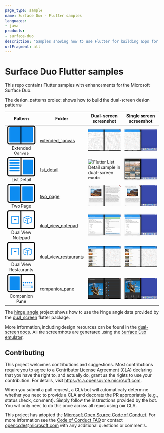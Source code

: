 ```yaml
---
page_type: sample
name: Surface Duo - Flutter samples
languages:
- java
products:
- surface-duo
description: "Samples showing how to use Flutter for building apps for the Surface Duo."
urlFragment: all
---
```

# Surface Duo Flutter samples

This repo contains Flutter samples with enhancements for the Microsoft Surface Duo.

The [design_patterns](https://github.com/microsoft/surface-duo-sdk-samples-flutter/tree/master/design_patterns/) project shows how to build the [dual-screen design patterns](https://docs.microsoft.com/en-us/dual-screen/introduction#dual-screen-app-patterns)

| Pattern | Folder | Dual-screen screenshot| Single screen screenshot|
| :---------: | ----------- | ----------- | ----------- |
| ![Extended Canvas design pattern](images/extended_canvas_icon.png)<br/>Extended Canvas | [extended_canvas](https://github.com/microsoft/surface-duo-sdk-samples-flutter/tree/master/design_patterns/lib/extended_canvas) | ![Flutter Extended Canvas sample in dual-screen mode](images/extended_canvas_dual.png) | ![Flutter Extended Canvas sample in single screen mode](images/extended_canvas_single.png) |
| ![List Detail design pattern](images/list_detail_icon.png)<br/>List Detail | [list_detail](https://github.com/microsoft/surface-duo-sdk-samples-flutter/tree/master/design_patterns/lib/list_detail) | ![Flutter List Detail sample in dual-screen mode](images/list_detail_dual.png) | ![Flutter List Detail sample in single screen mode](images/list_detail_single.png) |
| ![Two Page design pattern](images/two_page_icon.png)<br/>Two Page | [two_page](https://github.com/microsoft/surface-duo-sdk-samples-flutter/tree/master/design_patterns/lib/two_page) | ![Flutter Two Page sample in dual-screen mode](images/two_page_dual.png) | ![Flutter Two Page sample in single screen mode](images/two_page_single.png) |
| ![Dual View design pattern](images/dual_view_icon.png)<br/>Dual View<br/>Notepad | [dual_view_notepad](https://github.com/microsoft/surface-duo-sdk-samples-flutter/tree/master/design_patterns/lib/dual_view_notepad) | ![Flutter Dual View Notepad sample in dual-screen mode](images/dual_view_notepad_dual.png) | ![Flutter Dual View Notepad sample in single screen mode](images/dual_view_notepad_single.png) |
| ![Dual View design pattern](images/dual_view_icon.png)<br/>Dual View<br/>Restaurants | [dual_view_restaurants](https://github.com/microsoft/surface-duo-sdk-samples-flutter/tree/master/design_patterns/lib/dual_view_restaurants) | ![Flutter Dual View Restaurants sample in dual-screen mode](images/dual_view_restaurants_dual.png) | ![Flutter Dual View Restaurants sample in single screen mode](images/dual_view_restaurants_single.png) |
| ![Companion Pane design pattern](images/companion_pane_icon.png)<br/>Companion Pane | [companion_pane](https://github.com/microsoft/surface-duo-sdk-samples-flutter/tree/master/design_patterns/lib/companion_pane) | ![Flutter Companion Pane sample in dual-screen mode](images/companion_pane_dual.png) | ![Flutter Companion Pane sample in single screen mode](images/companion_pane_single.png) |

The [hinge_angle](https://github.com/microsoft/surface-duo-sdk-samples-flutter/tree/master/design_patterns/lib/hinge_angle) project shows how to use the hinge angle data provided by the [dual_screen](https://pub.dev/packages/dual_screen) flutter package.

More information, including design resources can be found in the [dual-screen docs](https://docs.microsoft.com/dual-screen/). All the screenshots are generated using the [Surface Duo emulator](https://docs.microsoft.com/dual-screen/android/emulator/).

## Contributing

This project welcomes contributions and suggestions.  Most contributions require you to agree to a
Contributor License Agreement (CLA) declaring that you have the right to, and actually do, grant us
the rights to use your contribution. For details, visit https://cla.opensource.microsoft.com.

When you submit a pull request, a CLA bot will automatically determine whether you need to provide
a CLA and decorate the PR appropriately (e.g., status check, comment). Simply follow the instructions
provided by the bot. You will only need to do this once across all repos using our CLA.

This project has adopted the [Microsoft Open Source Code of Conduct](https://opensource.microsoft.com/codeofconduct/).
For more information see the [Code of Conduct FAQ](https://opensource.microsoft.com/codeofconduct/faq/) or
contact [opencode@microsoft.com](mailto:opencode@microsoft.com) with any additional questions or comments.
